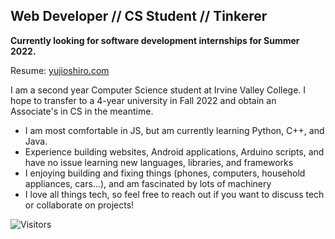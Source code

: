 
## Web Developer // CS Student // Tinkerer

**Currently looking for software development internships for Summer 2022.**

Resume: [yujioshiro.com](www.yujioshiro.com)

I am a second year Computer Science student at Irvine Valley College. I hope to transfer to a 4-year university in Fall 2022 and obtain an Associate's in CS in the meantime. 
- I am most comfortable in JS, but am currently learning Python, C++, and Java.
- Experience building websites, Android applications, Arduino scripts, and have no issue learning new languages, libraries, and frameworks
- I enjoying building and fixing things (phones, computers, household appliances, cars...), and am fascinated by lots of machinery
- I love all things tech, so feel free to reach out if you want to discuss tech or collaborate on projects!

![Visitors](https://visitor-badge.glitch.me/badge?page_id=${yujioshiro}.${yujioshiro})
<!-- <img height="100em" width="150em" src="https://github-readme-stats.vercel.app/api/top-langs/?username=yujioshiro&layout=compact" /> -->

<!--
**yujioshiro/yujioshiro** is a ✨ _special_ ✨ repository because its `README.md` (this file) appears on your GitHub profile.

Here are some ideas to get you started:

- 🔭 I’m currently working on ...
- 🌱 I’m currently learning ...
- 👯 I’m looking to collaborate on ...
- 🤔 I’m looking for help with ...
- 💬 Ask me about ...
- 📫 How to reach me: ...
- 😄 Pronouns: ...
- ⚡ Fun fact: ...
-->
